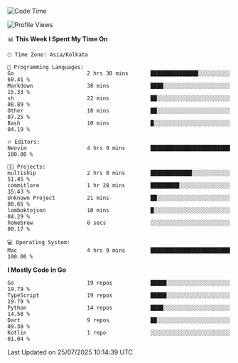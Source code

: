 <!--START_SECTION:waka-->
![Code Time](http://img.shields.io/badge/Code%20Time-90%20hrs%209%20mins-blue)

![Profile Views](http://img.shields.io/badge/Profile%20Views-71-blue)

📊 **This Week I Spent My Time On** 

```text
🕑︎ Time Zone: Asia/Kolkata

💬 Programming Languages: 
Go                       2 hrs 30 mins       ███████████████░░░░░░░░░░   60.41 % 
Markdown                 38 mins             ████░░░░░░░░░░░░░░░░░░░░░   15.33 % 
sh                       22 mins             ██░░░░░░░░░░░░░░░░░░░░░░░   08.89 % 
Other                    18 mins             ██░░░░░░░░░░░░░░░░░░░░░░░   07.25 % 
Bash                     10 mins             █░░░░░░░░░░░░░░░░░░░░░░░░   04.19 % 

🔥 Editors: 
Neovim                   4 hrs 9 mins        █████████████████████████   100.00 % 

🐱‍💻 Projects: 
multiship                2 hrs 8 mins        █████████████░░░░░░░░░░░░   51.45 % 
commitlore               1 hr 28 mins        █████████░░░░░░░░░░░░░░░░   35.43 % 
Unknown Project          21 mins             ██░░░░░░░░░░░░░░░░░░░░░░░   08.65 % 
lomboktojson             10 mins             █░░░░░░░░░░░░░░░░░░░░░░░░   04.29 % 
homebrew                 0 secs              ░░░░░░░░░░░░░░░░░░░░░░░░░   00.17 % 

💻 Operating System: 
Mac                      4 hrs 9 mins        █████████████████████████   100.00 % 
```

**I Mostly Code in Go** 

```text
Go                       19 repos            █████░░░░░░░░░░░░░░░░░░░░   19.79 % 
TypeScript               19 repos            █████░░░░░░░░░░░░░░░░░░░░   19.79 % 
Python                   14 repos            ████░░░░░░░░░░░░░░░░░░░░░   14.58 % 
Dart                     9 repos             ██░░░░░░░░░░░░░░░░░░░░░░░   09.38 % 
Kotlin                   1 repo              ░░░░░░░░░░░░░░░░░░░░░░░░░   01.04 % 
```




 Last Updated on 25/07/2025 10:14:39 UTC
<!--END_SECTION:waka-->
